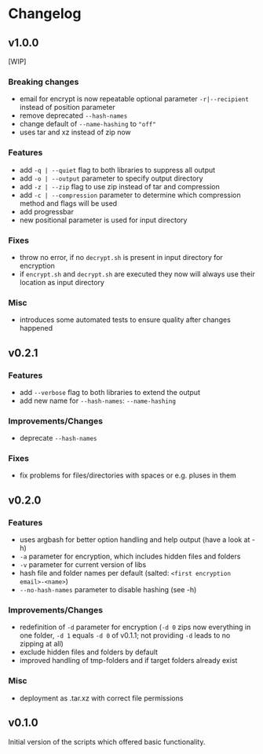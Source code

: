# Changelog

## v1.0.0

\[WIP]

### Breaking changes

-   email for encrypt is now repeatable optional parameter `-r|--recipient` instead of position parameter
-   remove deprecated `--hash-names`
-   change default of `--name-hashing` to `"off"`
-   uses tar and xz instead of zip now

### Features

-   add `-q | --quiet` flag to both libraries to suppress all output
-   add `-o | --output` parameter to specify output directory
-   add `-z | --zip` flag to use zip instead of tar and compression
-   add `-c | --compression` parameter to determine which compression method and flags will be used
-   add progressbar
-   new positional parameter is used for input directory

### Fixes

-   throw no error, if no `decrypt.sh` is present in input directory for encryption
-   if `encrypt.sh` and `decrypt.sh` are executed they now will always use their location as input directory

### Misc

-   introduces some automated tests to ensure quality after changes happened

## v0.2.1

### Features

-   add `--verbose` flag to both libraries to extend the output
-   add new name for `--hash-names`: `--name-hashing`

### Improvements/Changes

-   deprecate `--hash-names`

### Fixes

-   fix problems for files/directories with spaces or e.g. pluses in them

## v0.2.0

### Features

-   uses argbash for better option handling and help output (have a look at -h)
-   `-a` parameter for encryption, which includes hidden files and folders
-   `-v` parameter for current version of libs
-   hash file and folder names per default (salted: `<first encryption email>-<name>`)
-   `--no-hash-names` parameter to disable hashing (see -h)

### Improvements/Changes

-   redefinition of `-d` parameter for encryption (`-d 0` zips now everything in one folder, `-d 1` equals `-d 0` of v0.1.1; not providing `-d` leads to no zipping at all)
-   exclude hidden files and folders by default
-   improved handling of tmp-folders and if target folders already exist

### Misc

-   deployment as .tar.xz with correct file permissions

## v0.1.0

Initial version of the scripts which offered basic functionality.
